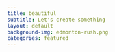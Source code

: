 ```yaml
---
title: beautiful
subtitle: Let's create something
layout: default
background-img: edmonton-rush.png
categories: featured
---
```

